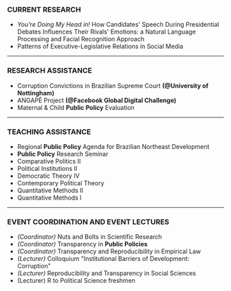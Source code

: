 ### CURRENT RESEARCH

* *You're Doing My Head in!* How Candidates' Speech During Presidential Debates Influences
  Their Rivals' Emotions: a Natural Language Processing and Facial Recognition Approach
* Patterns of Executive-Legislative Relations in Social Media

---

### RESEARCH ASSISTANCE

* Corruption Convictions in Brazilian Supreme Court **(@University of Nottingham)**
* ANGAPÉ Project **(@Facebook Global Digital Challenge)**
* Maternal & Child **Public Policy** Evaluation

---

### TEACHING ASSISTANCE

* Regional **Public Policy** Agenda for Brazilian Northeast Development
* **Public Policy** Research Seminar
* Comparative Politics II
* Political Institutions II
* Democratic Theory IV
* Contemporary Political Theory
* Quantitative Methods II
* Quantitative Methods I

---

### EVENT COORDINATION AND EVENT LECTURES

* *(Coordinator)* Nuts and Bolts in Scientific Research
* *(Coordinator)* Transparency in **Public Policies**
* *(Coordinator)* Transparency and Reproducibility in Empirical Law
* *(Lecturer)* Colloquium "Institutional Barriers of Development: Corruption"
* *(Lecturer)* Reproducibility and Transparency in Social Sciences
* (Lecturer) R to Political Science freshmen
